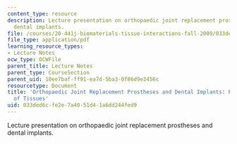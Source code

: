 ```yaml
---
content_type: resource
description: Lecture presentation on orthopaedic joint replacement prostheses and
  dental implants.
file: /courses/20-441j-biomaterials-tissue-interactions-fall-2009/033ded6cfe2e7a4051d41a6dd244fed9_MIT20_441JF09_lec21b_ms.pdf
file_type: application/pdf
learning_resource_types:
- Lecture Notes
ocw_type: OCWFile
parent_title: Lecture Notes
parent_type: CourseSection
parent_uid: 10ee7baf-ff91-ea7d-5ba3-0f86d9e3456c
resourcetype: Document
title: 'Orthopaedic Joint Replacement Prostheses and Dental Implants: Permanent Replacement
  of Tissues'
uid: 033ded6c-fe2e-7a40-51d4-1a6dd244fed9
---
```

Lecture presentation on orthopaedic joint replacement prostheses and dental implants.

